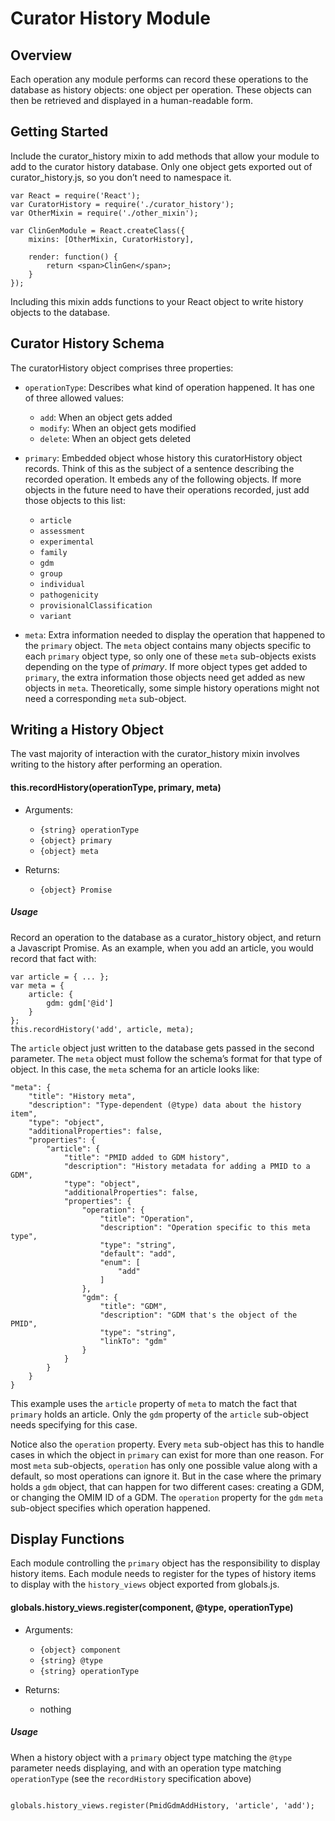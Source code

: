 # Curator History Module

## Overview

Each operation any module performs can record these operations to the database as history objects: one object per operation. These objects can then be retrieved and displayed in a human-readable form.

## Getting Started

Include the curator_history mixin to add methods that allow your module to add to the curator history database. Only one object gets exported out of curator_history.js, so you don’t need to namespace it.

```
var React = require('React');
var CuratorHistory = require('./curator_history');
var OtherMixin = require('./other_mixin');

var ClinGenModule = React.createClass({
    mixins: [OtherMixin, CuratorHistory],

    render: function() {
        return <span>ClinGen</span>;
    }
});
```

Including this mixin adds functions to your React object to write history objects to the database.

## Curator History Schema

The curatorHistory object comprises three properties:

* ```operationType```: Describes what kind of operation happened. It has one of three allowed values:
    - ```add```: When an object gets added
    - ```modify```: When an object gets modified
    - ```delete```: When an object gets deleted

* ```primary```: Embedded object whose history this curatorHistory object records. Think of this as the subject of a sentence describing the recorded operation. It embeds any of the following objects. If more objects in the future need to have their operations recorded, just add those objects to this list:
    - ```article```
    - ```assessment```
    - ```experimental```
    - ```family```
    - ```gdm```
    - ```group```
    - ```individual```
    - ```pathogenicity```
    - ```provisionalClassification```
    - ```variant```

* ```meta```: Extra information needed to display the operation that happened to the ```primary``` object. The ```meta``` object contains many objects specific to each ```primary``` object type, so only one of these ```meta``` sub-objects exists depending on the type of *primary*. If more object types get added to ```primary```, the extra information those objects need get added as new objects in ```meta```. Theoretically, some simple history operations might not need a corresponding ```meta``` sub-object.

## Writing a History Object

The vast majority of interaction with the curator_history mixin involves writing to the history after performing an operation.

#### this.recordHistory(operationType, primary, meta)

* Arguments:
    - ```{string} operationType```
    - ```{object} primary```
    - ```{object} meta```

* Returns:
    - ```{object} Promise```

##### Usage

Record an operation to the database as a curator_history object, and return a Javascript Promise. As an example, when you add an article, you would record that fact with:

```
var article = { ... };
var meta = {
    article: {
        gdm: gdm['@id']
    }
};
this.recordHistory('add', article, meta);
```

The ```article``` object just written to the database gets passed in the second parameter. The ```meta``` object must follow the schema’s format for that type of object. In this case, the ```meta``` schema for an article looks like:

```
"meta": {
    "title": "History meta",
    "description": "Type-dependent (@type) data about the history item",
    "type": "object",
    "additionalProperties": false,
    "properties": {
        "article": {
            "title": "PMID added to GDM history",
            "description": "History metadata for adding a PMID to a GDM",
            "type": "object",
            "additionalProperties": false,
            "properties": {
                "operation": {
                    "title": "Operation",
                    "description": "Operation specific to this meta type",
                    "type": "string",
                    "default": "add",
                    "enum": [
                        "add"
                    ]
                },
                "gdm": {
                    "title": "GDM",
                    "description": "GDM that's the object of the PMID",
                    "type": "string",
                    "linkTo": "gdm"
                }
            }
        }
    }
}
```

This example uses the ```article``` property of ```meta``` to match the fact that ```primary``` holds an article. Only the ```gdm``` property of the ```article``` sub-object needs specifying for this case.

Notice also the ```operation``` property. Every ```meta``` sub-object has this to handle cases in which the object in ```primary``` can exist for more than one reason. For most ```meta``` sub-objects, ```operation``` has only one possible value along with a default, so most operations can ignore it. But in the case where the primary holds a ```gdm``` object, that can happen for two different cases: creating a GDM, or changing the OMIM ID of a GDM. The ```operation``` property for the ```gdm``` ```meta``` sub-object specifies which operation happened.

## Display Functions

Each module controlling the ```primary``` object has the responsibility to display history items. Each module needs to register for the types of history items to display with the ```history_views``` object exported from globals.js.

#### globals.history_views.register(component, @type, operationType)

* Arguments:
    - ```{object} component```
    - ```{string} @type```
    - ```{string} operationType```

* Returns:
    - nothing

##### Usage

When a history object with a ```primary``` object type matching the ```@type``` parameter needs displaying, and with an operation type matching ```operationType``` (see the ```recordHistory``` specification above)

```

globals.history_views.register(PmidGdmAddHistory, 'article', 'add');

```